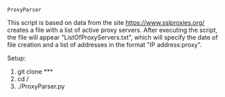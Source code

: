 ~~~~~~~~~~~~~~~~~~~~~~~~~~~~~~~~~~~~~~~~~~~~~~~~~~~~~~~~~~~~~~~~~~~~~~~~~~~~~~~~~~~~~~~~~~~~~~~~~~~~~~~~~~~~~~~~~~~~~~~~~~~~~~~~~~~~~~~~~~~~~~~~~~~~~~~~~~~~~~~~~~~~~~~~~~~~~~~~~~
                                                                                ProxyParser
~~~~~~~~~~~~~~~~~~~~~~~~~~~~~~~~~~~~~~~~~~~~~~~~~~~~~~~~~~~~~~~~~~~~~~~~~~~~~~~~~~~~~~~~~~~~~~~~~~~~~~~~~~~~~~~~~~~~~~~~~~~~~~~~~~~~~~~~~~~~~~~~~~~~~~~~~~~~~~~~~~~~~~~~~~~~~~~~~~

This script is based on data from the site https://www.sslproxies.org/ creates a file with a list of active proxy servers.
After executing the script, the file will appear "ListOfProxyServers.txt", which will specify the date of file creation and a list of addresses in the format "IP address:proxy".

Setup:
1) git clone ***
2) cd /
3) ./ProxyParser.py
